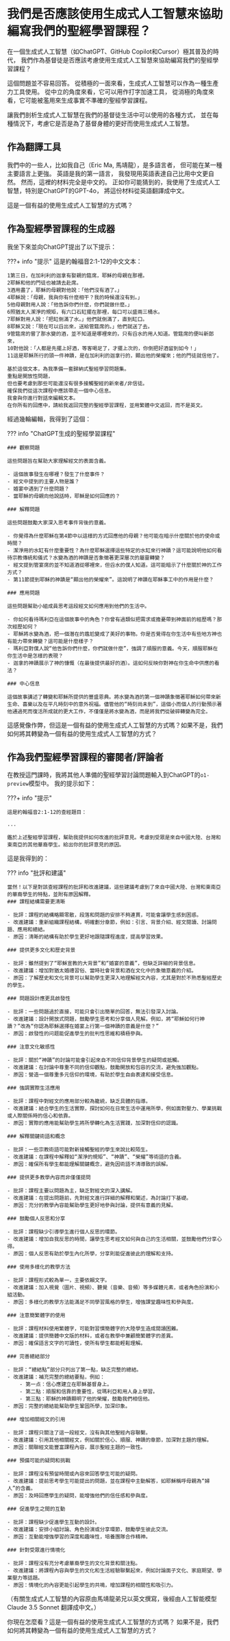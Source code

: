 # 我們是否應該使用生成式人工智慧來協助編寫我們的聖經學習課程？

在一個生成式人工智慧（如ChatGPT、GitHub Copilot和Cursor）極其普及的時代，
我們作為基督徒是否應該考慮使用生成式人工智慧來協助編寫我們的聖經學習課程？

這個問題並不容易回答。
從積極的一面來看，生成式人工智慧可以作為一種生產力工具使用。
從中立的角度來看，它可以用作打字加速工具，
從消極的角度來看，它可能被濫用來生成事實不準確的聖經學習課程。

讓我們剖析生成式人工智慧在我們的基督徒生活中可以使用的各種方式，
並在每種情況下，考慮它是否是為了基督身體的更好而使用生成式人工智慧。

## 作為翻譯工具

我們中的一些人，比如我自己（Eric Ma, 馬靖龍），是多語言者，
但可能在某一種主要語言上更強。
英語是我的第一語言，
我發現用英語表達自己比用中文更自然。
然而，這裡的材料完全是中文的。
正如你可能猜到的，我使用了生成式人工智慧，特別是ChatGPT的GPT-4o，
將這份材料從英語翻譯成中文。

這是一個有益的使用生成式人工智慧的方式嗎？

## 作為聖經學習課程的生成器

我坐下來並向ChatGPT提出了以下提示：

???+ info "提示"
    這是約翰福音2:1-12的中文文本：

    1第三日，在加利利的迦拿有娶親的筵席，耶穌的母親在那裡。
    2耶穌和他的門徒也被請去赴席。
    3酒用盡了，耶穌的母親對他說：「他們沒有酒了。」
    4耶穌說：「母親，我與你有什麼相干？我的時候還沒有到。」
    5他母親對用人說：「他告訴你們什麼，你們就做什麼。」
    6照猶太人潔淨的規矩，有六口石缸擺在那裡，每口可以盛兩三桶水。
    7耶穌對用人說：「把缸倒滿了水。」他們就倒滿了，直到缸口。
    8耶穌又說：「現在可以舀出來，送給管筵席的。」他們就送了去。
    9管筵席的嘗了那水變的酒，並不知道是哪裡來的，只有舀水的用人知道。管筵席的便叫新郎來，
    10對他說：「人都是先擺上好酒，等客喝足了，才擺上次的，你倒把好酒留到如今！」
    11這是耶穌所行的頭一件神蹟，是在加利利的迦拿行的，顯出他的榮耀來；他的門徒就信他了。

    基於這個文本，為我準備一套歸納式聖經學習問題集。
    重點是開放性問題，
    但也要考慮到那些可能還沒有很多接觸聖經的新來者/非信徒。
    確保我們從這次課程中應該帶走一個中心信息。
    我會與你進行對話來編輯文本。
    在你所有的回應中，請給我返回完整的聖經學習課程，並用繁體中文返回，而不是英文。

經過幾輪編輯，我得到了這個：

??? info "ChatGPT生成的聖經學習課程"

    ### 觀察問題

    這些問題旨在幫助大家理解經文的表面含義。

    - 這個故事發生在哪裡？發生了什麼事件？
    - 經文中提到的主要人物是誰？
    - 婚宴中遇到了什麼問題？
    - 當耶穌的母親向他說話時，耶穌是如何回應的？

    ### 解釋問題

    這些問題鼓勵大家深入思考事件背後的意義。

    - 你覺得為什麼耶穌在第4節中以這樣的方式回應他的母親？他可能在暗示什麼關於他的使命或時間？
    - 潔淨用的水缸有什麼重要性？為什麼耶穌選擇這些特定的水缸來行神蹟？這可能說明他如何看待宗教傳統和儀式？水變為酒的神蹟是否象徵著更深層次的屬靈轉變？
    - 經文提到管宴席的並不知道酒從哪裡來，但舀水的僕人知道。這可能暗示了什麼關於神的工作方式？
    - 第11節提到耶穌的神蹟是“顯出他的榮耀來”。這說明了神蹟在耶穌事工中的作用是什麼？

    ### 應用問題

    這些問題幫助小組成員思考這段經文如何應用到他們的生活中。

    - 你如何看待瑪利亞在這個故事中的角色？你曾有過類似把需求或擔憂帶到神面前的經歷嗎？那次經歷如何？
    - 耶穌將水變為酒，把一個潛在的尷尬變成了美好的事物。你是否覺得在你生活中有些地方神也有能力帶來轉變？這可能是什麼樣子？
    - 瑪利亞對僕人說“他告訴你們什麼，你們就做什麼”，強調了順服的意義。今天，順服耶穌在你生活中是怎樣的表現？
    - 迦拿的神蹟展示了神的慷慨（在最後提供最好的酒）。這如何反映你對神在你生命中供應的看法？

    ### 中心信息

    這個故事講述了轉變和耶穌所提供的豐盛恩典。將水變為酒的第一個神蹟象徵著耶穌如何帶來新生命、喜樂以及在平凡時刻中的意外祝福。儘管他的“時刻尚未到”，這個小而個人的行動預示著他通過死而復活所成就的更大工作，不僅僅是將水變為酒，而是將我們從破碎轉變為完全。

這感覺像作弊，但這是一個有益的使用生成式人工智慧的方式嗎？如果不是，我們如何將其轉變為一個有益的使用生成式人工智慧的方式？

## 作為我們聖經學習課程的審閱者/評論者

在教授這門課時，我將其他人準備的聖經學習討論問題輸入到ChatGPT的`o1-preview`模型中。
我的提示如下：

???+ info "提示"

    這是約翰福音2:1-12的查經題目：

    ...

    鑑於上述聖經學習課程，幫助我提供如何改進的批評意見。考慮到受眾是來自中國大陸、台灣和東南亞的其他華裔學生。給出你的批評意見的原因。

這是我得到的：

??? info "批評和建議"

    當然！以下是對該查經課程的批評和改進建議，這些建議考慮到了來自中國大陸、台灣和東南亞的華裔學生的特點，並附有原因解釋。
    ### 課程結構需要更清晰

    - 批評：課程的結構略顯零散，段落和問題的安排不夠連貫，可能會讓學生感到困惑。
    - 改進建議：重新組織課程結構，明確劃分章節，例如：引言、背景介紹、經文閱讀、討論問題、應用和總結。
    - 原因：清晰的結構有助於學生更好地跟隨課程進度，提高學習效果。

    ### 提供更多文化和歷史背景

    - 批評：雖然提到了“耶穌宣教的大背景”和“婚宴的意義”，但缺乏詳細的背景信息。
    - 改進建議：增加對猶太婚禮習俗、當時社會背景和酒在文化中的象徵意義的介紹。
    - 原因：了解歷史和文化背景可以幫助學生更深入地理解經文內容，尤其是對於不熟悉聖經歷史的學生。

    ### 問題設計應更具啟發性

    - 批評：一些問題過於直接，可能只會引出簡單的回答，無法引發深入討論。
    - 改進建議：設計開放式問題，鼓勵學生思考和分享個人見解。例如，將“耶穌如何行神蹟？”改為“你認為耶穌選擇在婚宴上行第一個神蹟的意義是什麼？”
    - 原因：啟發性的问题能促進學生的批判性思維和積極參與。

    ### 注意文化敏感性

    - 批評：關於“神蹟”的討論可能會引起來自不同信仰背景學生的疑問或抵觸。
    - 改進建議：在討論中尊重不同的信仰觀點，鼓勵開放和包容的交流，避免強加觀點。
    - 原因：營造一個尊重多元信仰的環境，有助於學生自由表達和接受信息。

    ### 強調實際生活應用

    - 批評：課程中對經文的應用部分較為籠統，缺乏具體的指導。
    - 改進建議：結合學生的生活實際，探討如何在日常生活中運用所學，例如面對壓力、學業挑戰或人際關係時的信心和依靠。
    - 原因：實際的應用能幫助學生將所學轉化為生活實踐，加深對信仰的認識。

    ### 解釋關鍵術語和概念

    - 批評：一些宗教術語可能對新接觸聖經的學生來說比較陌生。
    - 改進建議：在課程中解釋如“潔淨的規矩”、“神蹟”、“榮耀”等術語的含義。
    - 原因：確保所有學生都能理解關鍵概念，避免因術語不清導致的誤解。

    ### 提供更多教學內容而非僅僅提問

    - 批評：課程主要以問題為主，缺乏對經文的深入講解。
    - 改進建議：在提出問題前，先對經文進行詳細的解釋和闡述，為討論打下基礎。
    - 原因：充分的教學內容能幫助學生更好地參與討論，提供有意義的見解。

    ### 鼓勵個人反思和分享

    - 批評：課程缺少引導學生進行個人反思的環節。
    - 改進建議：增加自我反思的時間，讓學生思考經文如何與自己的生活相關，並鼓勵他們分享心得。
    - 原因：個人反思有助於學生內化所學，分享則能促進彼此的理解和支持。

    ### 使用多樣化的教學方法

    - 批評：課程形式較為單一，主要依賴文字。
    - 改進建議：加入視覺（圖片、視頻）、聽覺（音樂、音頻）等多媒體元素，或者角色扮演和小組活動。
    - 原因：多樣化的教學方法能滿足不同學習風格的學生，增強課堂趣味性和參與度。

    ### 注意簡繁體字的使用

    - 批評：課程材料使用繁體字，可能對習慣簡體字的大陸學生造成閱讀困難。
    - 改進建議：提供簡體中文版的材料，或者在教學中兼顧簡繁體字的差異。
    - 原因：確保語言文字的可讀性，使所有學生都能輕鬆理解。

    ### 完善總結部分

    - 批評：“總結點”部分只列出了第一點，缺乏完整的總結。
    - 改進建議：補充完整的總結要點，例如：
        - 第一点：信心應建立在耶穌基督身上。
        - 第二點：順服和信靠的重要性，從瑪利亞和用人身上學習。
        - 第三點：耶穌的神蹟顯明了他的榮耀，鼓勵我們相信他。
    - 原因：完整的總結能幫助學生鞏固所學，加深印象。

    ### 增加相關經文的引用

    - 批評：課程只關注了這一段經文，沒有與其他聖經內容聯繫。
    - 改進建議：引用其他相關經文，例如關於信心、順服、神蹟的章節，加深對主題的理解。
    - 原因：關聯經文能豐富課程內容，展示聖經主題的一致性。

    ### 預備可能的疑問和挑戰

    - 批評：課程沒有預留時間或內容來回答學生可能的疑問。
    - 改進建議：提前思考學生可能提出的問題，並在課程中主動解答，如耶穌稱呼母親為“婦人”的含義。
    - 原因：及時回應學生的疑問，能增強他們的信任感和參與度。

    ### 促進學生之間的互動

    - 批評：課程缺少促進學生互動的設計。
    - 改進建議：安排小組討論、角色扮演或分享環節，鼓勵學生彼此交流。
    - 原因：互動能增強學習的深度和趣味性，培養團隊合作精神。

    ### 針對受眾進行情境化

    - 批評：課程沒有充分考慮華裔學生的文化背景和關注點。
    - 改進建議：將課程內容與學生的文化和生活經驗聯繫起來，例如討論面子文化、家庭期望、學業壓力等話題。
    - 原因：情境化的內容更能引起學生的共鳴，增加課程的相關性和吸引力。

（有關生成式人工智慧的內容原由馬靖龍弟兄以英文撰寫，後經由人工智能模型 Claude 3.5 Sonnet 翻譯成中文。）

你現在怎麼看？這是一個有益的使用生成式人工智慧的方式嗎？
如果不是，我們如何將其轉變為一個有益的使用生成式人工智慧的方式？
